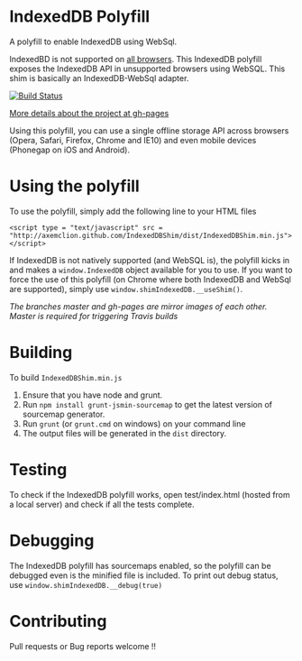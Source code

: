 IndexedDB Polyfill
==================

A polyfill to enable IndexedDB using WebSql.

IndexedBD is not supported on <a href = "http://caniuse.com/#search=IndexedDB" target="_blank">all browsers</a>. 
This IndexedDB polyfill exposes the IndexedDB API in unsupported browsers using WebSQL. This shim is basically an IndexedDB-WebSql adapter.  

[![Build Status](https://secure.travis-ci.org/axemclion/IndexedDBShim.png)](https://travis-ci.org/axemclion/IndexedDBShim)

<a href = "http://nparashuram.com/IndexedDBShim">More details about the project at gh-pages</a>

Using this polyfill, you can use a single offline storage API across browsers (Opera, Safari, Firefox, Chrome and IE10) and even mobile devices (Phonegap on iOS and Android).

Using the polyfill
==================
To use the polyfill, simply add the following line to your HTML files

```
<script type = "text/javascript" src = "http://axemclion.github.com/IndexedDBShim/dist/IndexedDBShim.min.js"></script> 

```

If IndexedDB is not natively supported (and WebSQL is), the polyfill kicks in and makes a `window.IndexedDB` object available for you to use. 
If you want to force the use of this polyfill (on Chrome where both IndexedDB and WebSql are supported), simply use `window.shimIndexedDB.__useShim()`. 

_The branches master and gh-pages are mirror images of each other. Master is required for triggering Travis builds_

Building
========
To build `IndexedDBShim.min.js`

1. Ensure that you have node and grunt. 
2. Run `npm install grunt-jsmin-sourcemap` to get the latest version of sourcemap generator.
3. Run `grunt` (or `grunt.cmd` on windows) on your command line
4. The output files will be generated in the `dist` directory. 

Testing
=======
To check if the IndexedDB polyfill works, open test/index.html (hosted from a local server) and check if all the tests complete.   

Debugging
=========
The IndexedDB polyfill has sourcemaps enabled, so the polyfill can be debugged even is the minified file is included. 
To print out debug status, use `window.shimIndexedDB.__debug(true)` 

Contributing
============
Pull requests or Bug reports welcome !! 